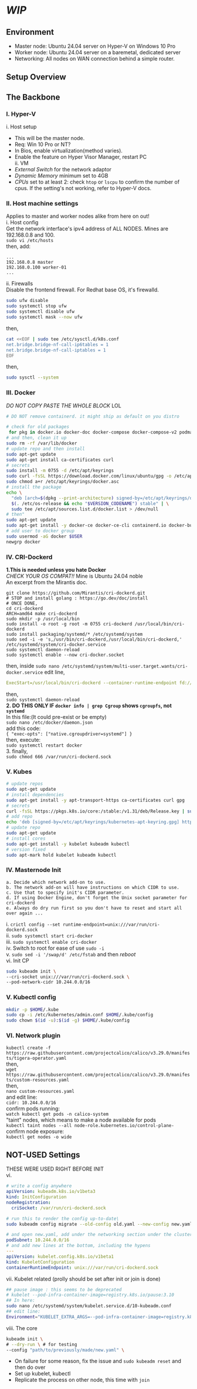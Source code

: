# *WIP*
## Environment
- Master node: Ubuntu 24.04 server on Hyper-V on Windows 10 Pro
- Worker node: Ubuntu 24.04 server on a baremetal, dedicated server
- Networking: All nodes on WAN connection behind a simple router.
## Setup Overview
## The Backbone
### I. Hyper-V
i. Host setup
- This will be the master node.
- Req: Win 10 Pro or NT?
- In Bios, enable virtualization(method varies).
- Enable the feature on Hyper Visor Manager, restart PC</br>
ii. VM
- *External Switch* for the network adaptor
- *Dynamic Memory* minimum set to 4GB
- *CPUs* set to at least 2: check `htop` or `lscpu` to confirm the number of cpus. If the setting's not working, refer to Hyper-V docs.
### II. Host machine settings
Applies to master and worker nodes alike from here on out!</br>
i. Host config</br>
Get the network interface's ipv4 address of ALL NODES. Mines are 192.168.0.8 and 100.</br>
`sudo vi /etc/hosts`</br>
then, add:
```plaintext
...
192.168.0.8 master
192.168.0.100 worker-01
...
```
ii. Firewalls</br>
Disable the frontend firewall. For Redhat base OS, it's firewalld.</br>
```bash
sudo ufw disable
sudo systemctl stop ufw
sudo systemctl disable ufw
sudo systemctl mask --now ufw
```
then,
```bash
cat <<EOF | sudo tee /etc/sysctl.d/k8s.conf
net.bridge.bridge-nf-call-ip6tables = 1
net.bridge.bridge-nf-call-iptables = 1
EOF
```
then,
```bash
sudo sysctl --system
```


### III. Docker
*DO NOT COPY PASTE THE WHOLE BLOCK* LOL
```bash
# DO NOT remove containerd. it might ship as default on you distro

# check for old packages
 for pkg in docker.io docker-doc docker-compose docker-compose-v2 podman-docker containerd runc; do sudo apt-get remove $pkg; done
# and then, clean it up
sudo rm -rf /var/lib/docker 
# update repo and then install
sudo apt-get update
sudo apt-get install ca-certificates curl
# secrets
sudo install -m 0755 -d /etc/apt/keyrings
sudo curl -fsSL https://download.docker.com/linux/ubuntu/gpg -o /etc/apt/keyrings/docker.asc
sudo chmod a+r /etc/apt/keyrings/docker.asc
# install the package
echo \
  "deb [arch=$(dpkg --print-architecture) signed-by=/etc/apt/keyrings/docker.asc] https://download.docker.com/linux/ubuntu \
  $(. /etc/os-release && echo "$VERSION_CODENAME") stable" | \
  sudo tee /etc/apt/sources.list.d/docker.list > /dev/null
# then"
sudo apt-get update
sudo apt-get install -y docker-ce docker-ce-cli containerd.io docker-buildx-plugin docker-compose-plugin
# add user to docker group
sudo usermod -aG docker $USER
newgrp docker
```
### IV. CRI-Dockerd
<strong>1.This is needed unless you hate Docker</strong></br>
*CHECK YOUR OS COMPAT!!* Mine is Ubuntu 24.04 noble</br>
An excerpt from the Mirantis doc.</br>
```shell
git clone https://github.com/Mirantis/cri-dockerd.git
# STOP and install golang : https://go.dev/doc/install
# ONCE DONE,
cd cri-dockerd
ARCH=amd64 make cri-dockerd
sudo mkdir -p /usr/local/bin
sudo install -o root -g root -m 0755 cri-dockerd /usr/local/bin/cri-dockerd
sudo install packaging/systemd/* /etc/systemd/system
sudo sed -i -e 's,/usr/bin/cri-dockerd,/usr/local/bin/cri-dockerd,' /etc/systemd/system/cri-docker.service
sudo systemctl daemon-reload
sudo systemctl enable --now cri-docker.socket
```
then, inside `sudo nano /etc/systemd/system/multi-user.target.wants/cri-docker.service` edit line,</br>
```yaml
ExecStart=/usr/local/bin/cri-dockerd --container-runtime-endpoint fd:// --network-plugin=cni --pod-cidr=10.244.0.0/16
```
then,</br>
`sudo systemctl daemon-reload`</br>
<strong>2. DO THIS ONLY IF `docker info | grep Cgroup` shows `cgroupfs`, not `systemd`</strong></br>
In this file:(It could pre-exist or be empty)</br>
`sudo nano /etc/docker/daemon.json`</br>
add this code:</br>
`{
  "exec-opts": ["native.cgroupdriver=systemd"]
}`</br>
then, execute:</br>
`sudo systemctl restart docker`</br>
3. finally, </br>
`sudo chmod 666 /var/run/cri-dockerd.sock`</br>
### V. Kubes
```bash
# update repos
sudo apt-get update
# install dependencies
sudo apt-get install -y apt-transport-https ca-certificates curl gpg
# secrets
curl -fsSL https://pkgs.k8s.io/core:/stable:/v1.31/deb/Release.key | sudo gpg --dearmor -o /etc/apt/keyrings/kubernetes-apt-keyring.gpg
# add repo
echo 'deb [signed-by=/etc/apt/keyrings/kubernetes-apt-keyring.gpg] https://pkgs.k8s.io/core:/stable:/v1.31/deb/ /' | sudo tee /etc/apt/sources.list.d/kubernetes.list
# update repo
sudo apt-get update
# install cores
sudo apt-get install -y kubelet kubeadm kubectl
# version fixed
sudo apt-mark hold kubelet kubeadm kubectl
```
### IV. Masternode Init
    a. Decide which network add-on to use.
    b. The network add-on will have instructions on which CIDR to use.
    c. Use that to specify init's CIDR parameter.
    d. If using Docker Engine, don't forget the Unix socket parameter for cri-dockerd
    e. Always do dry run first so you don't have to reset and start all over again ...
i. 
`crictl config --set runtime-endpoint=unix:///var/run/cri-dockerd.sock`</br>
ii. `sudo systemctl start cri-docker`</br>
iii. `sudo systemctl enable cri-docker`</br>
iv. Switch to root for ease of use `sudo -i`</br>
v. `sudo sed -i '/swap/d' /etc/fstab` and then *reboot*</br>
vi. Init CP</br>
```bash
sudo kubeadm init \
--cri-socket unix:///var/run/cri-dockerd.sock \
--pod-network-cidr 10.244.0.0/16
```
### V. Kubectl config
```bash
mkdir -p $HOME/.kube
sudo cp -i /etc/kubernetes/admin.conf $HOME/.kube/config
sudo chown $(id -u):$(id -g) $HOME/.kube/config
```
### VI. Network plugin
`kubectl create -f https://raw.githubusercontent.com/projectcalico/calico/v3.29.0/manifests/tigera-operator.yaml`</br>
then, </br>
`wget https://raw.githubusercontent.com/projectcalico/calico/v3.29.0/manifests/custom-resources.yaml`</br>
then,</br>
`nano custom-resources.yaml`</br>
and edit line: </br>
`cidr: 10.244.0.0/16`</br>
confirm pods running:</br>
`watch kubectl get pods -n calico-system`</br>
"taint" nodes, which means to make a node available for pods</br>
`kubectl taint nodes --all node-role.kubernetes.io/control-plane-`</br>
confirm node exposure:</br>
`kubectl get nodes -o wide`</br>


## NOT-USED Settings
THESE WERE USED RIGHT BEFORE INIT</br>
vi.
```yaml
# write a config anywhere
apiVersion: kubeadm.k8s.io/v1beta3
kind: InitConfiguration
nodeRegistration:
  criSocket: /var/run/cri-dockerd.sock
```
```bash
# run this to render the config up-to-date\
sudo kubeadm config migrate --old-config old.yaml --new-config new.yaml
```
```yaml
# and open new.yaml, add under the networking section under the clusterconfig:
podSubnet: 10.244.0.0/16
# and add new lines at the bottom, including the hypens
---
apiVersion: kubelet.config.k8s.io/v1beta1
kind: KubeletConfiguration
containerRuntimeEndpoint: unix:///var/run/cri-dockerd.sock
```
vii. Kubelet related (prolly should be set after init or join is done)
```bash
## pause image : this seems to be deprecated
# kubelet --pod-infra-container-image=registry.k8s.io/pause:3.10
## In here:
sudo nano /etc/systemd/system/kubelet.service.d/10-kubeadm.conf
## edit line:
Environment="KUBELET_EXTRA_ARGS=--pod-infra-container-image=registry.k8s.io/pause:3.9"
```
viii. The core
```bash
kubeadm init \
# --dry-run \ # for testing
--config "path/to/previously/made/new.yaml" \
```
- On failure for some reason, fix the issue and `sudo kubeadm reset` and then do over
- Set up kubelet, kubectl
- Replicate the process on other node, this time with `join`











